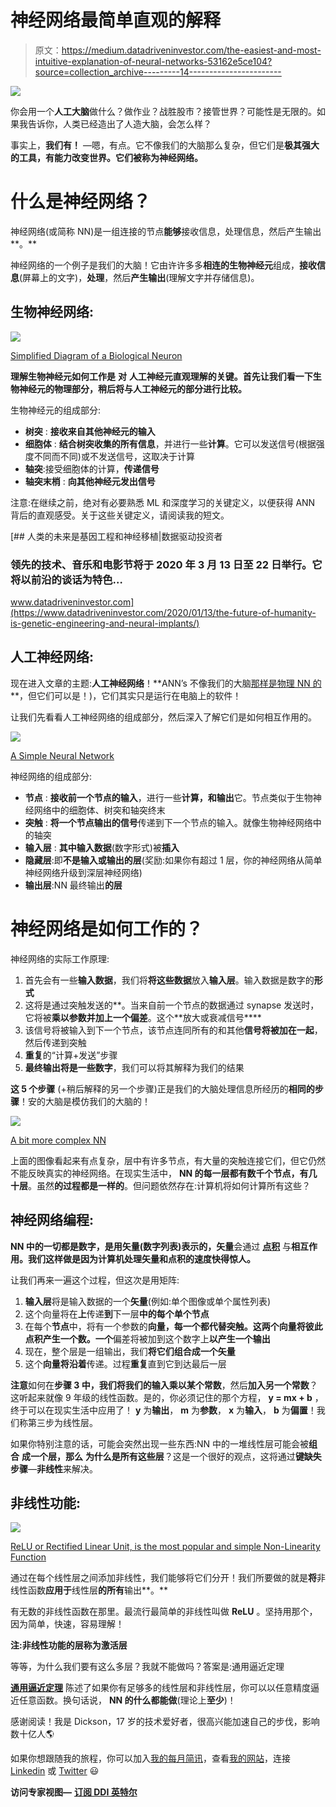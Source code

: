 # 神经网络最简单直观的解释

> 原文：<https://medium.datadriveninvestor.com/the-easiest-and-most-intuitive-explanation-of-neural-networks-53162e5ce104?source=collection_archive---------14----------------------->

![](img/7f8c9ced8bc5949f12ebdd85a7dc8155.png)

你会用一个**人工大脑**做什么？做作业？战胜股市？接管世界？可能性是无限的。如果我告诉你，人类已经造出了人造大脑，会怎么样？

事实上，**我们有！** —嗯，有点。它不像我们的大脑那么复杂，但它们是**极其强大的工具，有能力改变世界。它们被称为神经网络。**

# 什么是神经网络？

神经网络(或简称 NN)是一组连接的节点**能够**接收信息，处理信息，然后产生输出**。**

神经网络的一个例子是我们的大脑！它由许许多多**相连的生物神经元**组成，**接收信息**(屏幕上的文字)，**处理**，然后**产生输出**(理解文字并存储信息)。

## 生物神经网络:

![](img/1070bda883e0bf232ec169f54a218144.png)

[Simplified Diagram of a Biological Neuron](https://www.brainfacts.org/for-educators/for-the-classroom/2018/squishy-neurons-activity-111918)

**理解生物神经元如何工作是** **对** **人工神经元直观理解的关键。首先让我们看一下生物神经元的物理部分，稍后将与人工神经元的部分进行比较。**

生物神经元的组成部分:

*   **树突** : **接收来自其他神经元的输入**
*   **细胞体** : **结合树突收集的所有信息**，并进行一些**计算**。它可以发送信号(根据强度不同而不同)或不发送信号，这取决于计算
*   **轴突**:接受细胞体的计算，**传递信号**
*   **轴突末梢** : **向其他神经元发出信号**

注意:在继续之前，绝对有必要熟悉 ML 和深度学习的关键定义，以便获得 ANN 背后的直观感受。关于这些关键定义，请阅读我的短文。

[](https://www.datadriveninvestor.com/2020/01/13/the-future-of-humanity-is-genetic-engineering-and-neural-implants/) [## 人类的未来是基因工程和神经移植|数据驱动投资者

### 领先的技术、音乐和电影节将于 2020 年 3 月 13 日至 22 日举行。它将以前沿的谈话为特色…

www.datadriveninvestor.com](https://www.datadriveninvestor.com/2020/01/13/the-future-of-humanity-is-genetic-engineering-and-neural-implants/) 

## 人工神经网络:

现在进入文章的主题:**人工神经网络**！**ANN’s 不像我们的大脑[那样是物理 NN 的](https://en.wikipedia.org/wiki/Physical_neural_network#:~:text=A%20physical%20neural%20network%20is,function%20of%20a%20neural%20synapse.)**，但它们可以是！)，它们其实只是运行在电脑上的软件！

让我们先看看人工神经网络的组成部分，然后深入了解它们是如何相互作用的。

![](img/c8432e56ecf1a31d0ce4378117a8e8d3.png)

[A Simple Neural Network](https://www.kdnuggets.com/2017/10/neural-network-foundations-explained-gradient-descent.html)

神经网络的组成部分:

*   **节点** : **接收前一个节点的输入**，进行一些**计算，**和**输出**它。节点类似于生物神经网络中的细胞体、树突和轴突终末
*   **突触** : **将一个节点输出的信号**传递到下一个节点的输入。就像生物神经网络中的轴突
*   **输入层** : **其中输入数据**(数字形式)被**插入**
*   **隐藏层**:即**不是输入或输出的层**(奖励:如果你有超过 1 层，你的神经网络从简单神经网络升级到深层神经网络)
*   **输出层**:NN 最终输出**的层**

# **神经网络是如何工作的？**

神经网络的实际工作原理:

1.  首先会有一些**输入数据**，我们将**将这些数据**放入**输入层**。输入数据是数字的**形式**
2.  这将是通过突触发送的**。当来自前一个节点的数据通过 synapse 发送时，它将被**乘以参数并加上一个偏差**。这个**放大或衰减信号****
3.  该信号将被输入到下一个节点，该节点连同所有的和其他**信号将被加在一起**，然后传递到突触
4.  **重复**的“计算+发送”步骤
5.  **最终输出将是一些数字**，我们可以将其解释为我们的结果

**这 5 个步骤** (+稍后解释的另一个步骤)正是我们的大脑处理信息所经历的**相同的步骤**！安的大脑是模仿我们的大脑的！

![](img/187b8e4fe89b2124b9feef55fdeae173.png)

[A bit more complex NN](https://math.stackexchange.com/questions/2048722/a-name-for-layered-directed-graph-as-in-a-fully-connected-neural-network)

上面的图像看起来有点复杂，层中有许多节点，有大量的突触连接它们，但它仍然不能反映真实的神经网络。在现实生活中， **NN 的每一层都有数千个节点，有几十层**。虽然**的过程都是一样的**。但问题依然存在:计算机将如何计算所有这些？

## 神经网络编程:

**NN 中的一切都是数字，**是用矢量(数字列表)表示的**，矢量**会通过 [**点积**](https://www.khanacademy.org/math/linear-algebra/vectors-and-spaces/dot-cross-products/v/vector-dot-product-and-vector-length) 与**相互作用。我们这样做是因为计算机处理矢量和点积的速度快得惊人。**

让我们再来一遍这个过程，但这次是用矩阵:

1.  **输入层**将是输入数据的一个**矢量**(例如:单个图像或单个属性列表)
2.  这个向量将在**上**传递**到**下一层**中的每个单个节点**
3.  在每个**节点**中，将有一个参数的**向量，每一个都代替突触。这两个向量将彼此点积产生一个数。一个**偏差将被加到这个数字上**以产生一个输出**
4.  现在，整个层是一组输出，我们**将它们组合成一个矢量**
5.  这个**向量将沿着**传递。过程**重复**直到它到达最后一层

**注意**如何在**步骤 3 中，**我们**将我们的输入乘以某个常数**，然后**加入另一个常数**？这听起来就像 9 年级的线性函数。是的，你必须记住的那个方程， **y = mx + b** ，终于可以在现实生活中应用了！ **y** 为**输出**， **m** 为**参数**， **x** 为**输入**， **b** 为**偏置**！我们称第三步为线性层。

如果你特别注意的话，可能会突然出现一些东西:NN 中的一堆线性层可能会被**组合** **成一个层，那么** **为什么是所有这些层**？这是一个很好的观点，这将通过**键缺失步骤**—**非线性**来解决。

## **非线性功能:**

![](img/4f58377e6a5e0d92ba64fbcdc22c6969.png)

[ReLU or Rectified Linear Unit, is the most popular and simple Non-Linearity Function](https://medium.com/@danqing/a-practical-guide-to-relu-b83ca804f1f7)

通过在每个线性层之间添加非线性，我们能够将它们分开！我们所要做的就是**将**非线性函数**应用于**线性层**的所有**输出**。**

有无数的非线性函数在那里。最流行最简单的非线性叫做 **ReLU** 。坚持用那个，因为简单，快速，容易理解！

**注:**非线性功能的层称为**激活层**

等等，为什么我们要有这么多层？我就不能做吗？答案是:通用逼近定理

[**通用逼近定理**](https://en.wikipedia.org/wiki/Universal_approximation_theorem) 陈述了如果你有足够多的线性层和非线性层，你可以以任意精度逼近任意函数。换句话说， **NN 的什么都能做**(理论上**至少**)！

感谢阅读！我是 Dickson，17 岁的技术爱好者，很高兴能加速自己的步伐，影响数十亿人🌎

如果你想跟随我的旅程，你可以加入[我的每月简讯](https://bit.ly/DicksonNewsletter)，查看[我的网站](https://bit.ly/DicksonWebsite)，连接 [Linkedin](https://bit.ly/DicksonLinkedin) 或 [Twitter](https://bit.ly/DicksonTwitter) 😃

**访问专家视图—** [**订阅 DDI 英特尔**](https://datadriveninvestor.com/ddi-intel)